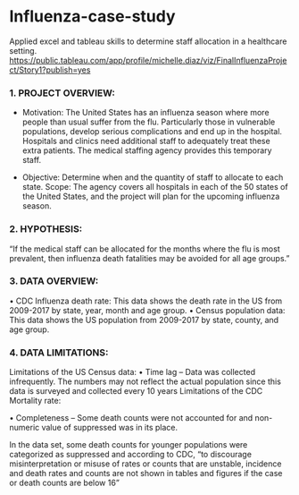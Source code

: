 # Influenza-case-study
Applied excel and tableau skills to determine staff allocation in a healthcare setting. 
https://public.tableau.com/app/profile/michelle.diaz/viz/FinalInfluenzaProject/Story1?publish=yes

### 1. PROJECT OVERVIEW:

- Motivation: The United States has an influenza season where more people than usual suffer from the flu. Particularly those in vulnerable populations, develop serious complications and end up in the hospital. Hospitals and clinics need additional staff to adequately treat these extra patients. The medical staffing agency provides this temporary staff.

- Objective: Determine when and the quantity of staff to allocate to each state. Scope: The agency covers all hospitals in each of the 50 states of the United
States, and the project will plan for the upcoming influenza season.

### 2. HYPOTHESIS:
“If the medical staff can be allocated for the months where the flu is most prevalent, then influenza death fatalities may be avoided for all age groups.”

### 3. DATA OVERVIEW:
• CDC Influenza death rate: This data shows the death rate in the US from 2009-2017 by state, year, month and age group.
• Census population data: This data shows the US population from 2009-2017 by state, county, and age group.

### 4. DATA LIMITATIONS:
Limitations of the US Census data:
• Time lag – Data was collected infrequently. The numbers may not reflect the
actual population since this data is surveyed and collected every 10 years
Limitations of the CDC Mortality rate:

• Completeness – Some death counts were not accounted for and non-numeric
value of suppressed was in its place.

In the data set, some death counts for younger populations were categorized as suppressed and according to CDC, “to discourage misinterpretation or misuse of rates or counts that are unstable, incidence and death rates and counts are not shown in tables and figures if the case or death counts are below 16”


